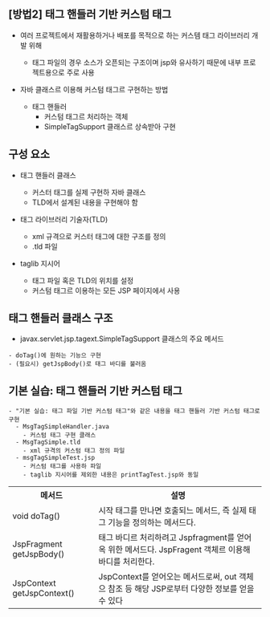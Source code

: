 ## [방법2] 태그 핸들러 기반 커스텀 태그
- 여러 프로젝트에서 재활용하거나 배포를 목적으로 하는 커스템 태그 라이브러리 개발 위해
  - 태그 파일의 경우 소스가 오픈되는 구조이며 jsp와 유사하기 때문에 내부 프로젝트용으로 주로 사용

- 자바 클래스르 이용해 커스텀 태그르 구현하는 방법
  - 태그 핸들러
    - 커스텀 태그르 처리하는 객체
    - SimpleTagSupport 클래스르 상속받아 구현

## 구성 요소
- 태그 핸들러 클래스
  - 커스터 태그를 실제 구현하 자바 클래스
  - TLD에서 설계된 내용을 구현해야 함

- 태그 라이브러리 기술자(TLD)
  - xml 규격으로 커스터 태그에 대한 구조를 정의
  - .tld 파일

- taglib 지시어
  - 태그 파일 혹은 TLD의 위치를 설정
  - 커스텀 태그르 이용하는 모든 JSP 페이지에서 사용

## 태그 핸들러 클래스 구조
- javax.servlet.jsp.tagext.SimpleTagSupport 클래스의 주요 메서드
<table>
  <th>메서드
  <th>설명
  <tr>
    <td>void doTag()</td>
    <td> 시작 태그를 만나면 호출되느 메서드, 즉 실제 태그 기능을 정의하는 메서드다.</td>
  </tr>
  <tr>
    <td>JspFragment getJspBody()</td>
    <td> 태그 바디르 처리하려고 Jspfragment를 얻어옥 위한 메서드다. JspFragent 객체르 이용해 바디를 처리한다.</td>
  </tr>
  <tr>
    <td>JspContext getJspContext()</td>
    <td> JspContext를 얻어오는 메서드로써, out 객체으 참조 등 해당 JSP로부터 다양한 정보를 얻을 수 있다</td>
  </tr>  
  
    - doTag()에 원하는 기능으 구현
    - (필요시) getJspBody()로 태그 바디를 불러옴
    
## 기본 실습: 태그 핸들러 기반 커스텀 태그
    - "기본 실습: 태그 파일 기반 커스텀 태그"와 같은 내용을 태그 핸들러 기반 커스텀 태그로 구현
      - MsgTagSimpleHandler.java
        - 커스텀 태그 구현 클래스
      - MsgTagSimple.tld
        - xml 규격의 커스텀 태그 정의 파일
      - msgTagSimpleTest.jsp
        - 커스텀 태그를 사용하 파일
        - taglib 지시어를 제외한 내용은 printTagTest.jsp와 동일
 
  
